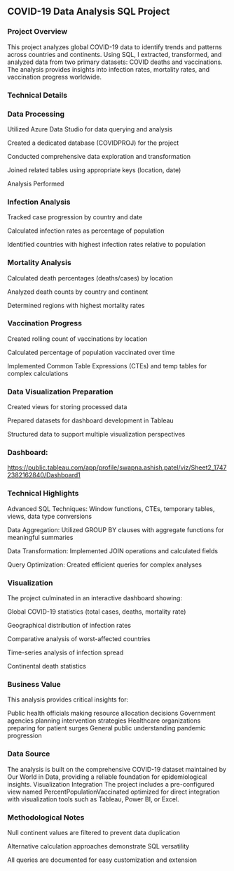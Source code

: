 ## COVID-19 Data Analysis SQL Project

### Project Overview

This project analyzes global COVID-19 data to identify trends and patterns across countries and continents. Using SQL, I extracted, transformed, and analyzed data from two primary datasets: COVID deaths and vaccinations. The analysis provides insights into infection rates, mortality rates, and vaccination progress worldwide. 

### Technical Details

### Data Processing

Utilized Azure Data Studio for data querying and analysis

Created a dedicated database (COVIDPROJ) for the project

Conducted comprehensive data exploration and transformation

Joined related tables using appropriate keys (location, date)

Analysis Performed

### Infection Analysis

Tracked case progression by country and date

Calculated infection rates as percentage of population

Identified countries with highest infection rates relative to population


### Mortality Analysis

Calculated death percentages (deaths/cases) by location

Analyzed death counts by country and continent

Determined regions with highest mortality rates


### Vaccination Progress

Created rolling count of vaccinations by location

Calculated percentage of population vaccinated over time

Implemented Common Table Expressions (CTEs) and temp tables for complex calculations


### Data Visualization Preparation

Created views for storing processed data

Prepared datasets for dashboard development in Tableau

Structured data to support multiple visualization perspectives

### Dashboard: 
https://public.tableau.com/app/profile/swapna.ashish.patel/viz/Sheet2_17472382162840/Dashboard1


### Technical Highlights

Advanced SQL Techniques: Window functions, CTEs, temporary tables, views, data type conversions

Data Aggregation: Utilized GROUP BY clauses with aggregate functions for meaningful summaries

Data Transformation: Implemented JOIN operations and calculated fields

Query Optimization: Created efficient queries for complex analyses

### Visualization

The project culminated in an interactive dashboard showing:

Global COVID-19 statistics (total cases, deaths, mortality rate)

Geographical distribution of infection rates

Comparative analysis of worst-affected countries

Time-series analysis of infection spread

Continental death statistics

### Business Value
This analysis provides critical insights for:

Public health officials making resource allocation decisions
Government agencies planning intervention strategies
Healthcare organizations preparing for patient surges
General public understanding pandemic progression

### Data Source
The analysis is built on the comprehensive COVID-19 dataset maintained by Our World in Data, providing a reliable foundation for epidemiological insights.
Visualization Integration
The project includes a pre-configured view named PercentPopulationVaccinated optimized for direct integration with visualization tools such as Tableau, Power BI, or Excel.

### Methodological Notes

Null continent values are filtered to prevent data duplication

Alternative calculation approaches demonstrate SQL versatility

All queries are documented for easy customization and extension
